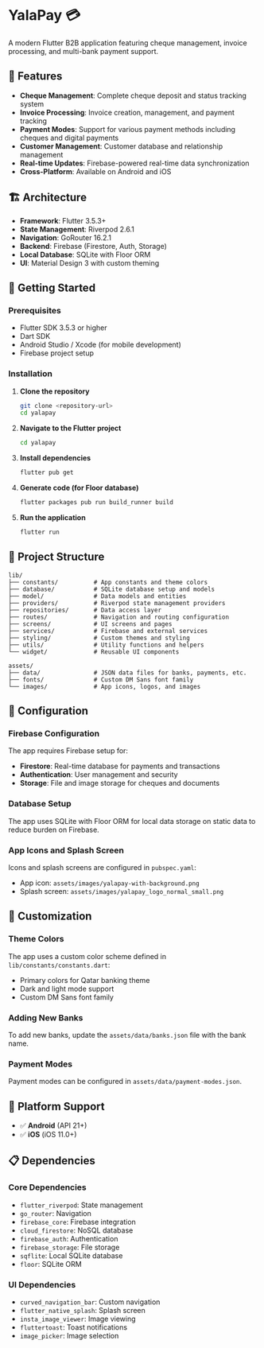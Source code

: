 # YalaPay 💳

A modern Flutter B2B application featuring cheque management, invoice processing, and multi-bank payment support.

## 📱 Features

- **Cheque Management**: Complete cheque deposit and status tracking system
- **Invoice Processing**: Invoice creation, management, and payment tracking
- **Payment Modes**: Support for various payment methods including cheques and digital payments
- **Customer Management**: Customer database and relationship management
- **Real-time Updates**: Firebase-powered real-time data synchronization
- **Cross-Platform**: Available on Android and iOS

## 🏗️ Architecture

- **Framework**: Flutter 3.5.3+
- **State Management**: Riverpod 2.6.1
- **Navigation**: GoRouter 16.2.1
- **Backend**: Firebase (Firestore, Auth, Storage)
- **Local Database**: SQLite with Floor ORM
- **UI**: Material Design 3 with custom theming

## 🚀 Getting Started

### Prerequisites

- Flutter SDK 3.5.3 or higher
- Dart SDK
- Android Studio / Xcode (for mobile development)
- Firebase project setup

### Installation

1. **Clone the repository**

   ```bash
   git clone <repository-url>
   cd yalapay
   ```

2. **Navigate to the Flutter project**

   ```bash
   cd yalapay
   ```

3. **Install dependencies**

   ```bash
   flutter pub get
   ```

4. **Generate code (for Floor database)**

   ```bash
   flutter packages pub run build_runner build
   ```

5. **Run the application**
   ```bash
   flutter run
   ```

## 📁 Project Structure

```
lib/
├── constants/          # App constants and theme colors
├── database/           # SQLite database setup and models
├── model/              # Data models and entities
├── providers/          # Riverpod state management providers
├── repositories/       # Data access layer
├── routes/             # Navigation and routing configuration
├── screens/            # UI screens and pages
├── services/           # Firebase and external services
├── styling/            # Custom themes and styling
├── utils/              # Utility functions and helpers
└── widget/             # Reusable UI components

assets/
├── data/               # JSON data files for banks, payments, etc.
├── fonts/              # Custom DM Sans font family
└── images/             # App icons, logos, and images
```

## 🔧 Configuration

### Firebase Configuration

The app requires Firebase setup for:

- **Firestore**: Real-time database for payments and transactions
- **Authentication**: User management and security
- **Storage**: File and image storage for cheques and documents

### Database Setup

The app uses SQLite with Floor ORM for local data storage on static data to reduce burden on Firebase.

### App Icons and Splash Screen

Icons and splash screens are configured in `pubspec.yaml`:

- App icon: `assets/images/yalapay-with-background.png`
- Splash screen: `assets/images/yalapay_logo_normal_small.png`

## 🎨 Customization

### Theme Colors

The app uses a custom color scheme defined in `lib/constants/constants.dart`:

- Primary colors for Qatar banking theme
- Dark and light mode support
- Custom DM Sans font family

### Adding New Banks

To add new banks, update the `assets/data/banks.json` file with the bank name.

### Payment Modes

Payment modes can be configured in `assets/data/payment-modes.json`.

## 📱 Platform Support

- ✅ **Android** (API 21+)
- ✅ **iOS** (iOS 11.0+)

## 📋 Dependencies

### Core Dependencies

- `flutter_riverpod`: State management
- `go_router`: Navigation
- `firebase_core`: Firebase integration
- `cloud_firestore`: NoSQL database
- `firebase_auth`: Authentication
- `firebase_storage`: File storage
- `sqflite`: Local SQLite database
- `floor`: SQLite ORM

### UI Dependencies

- `curved_navigation_bar`: Custom navigation
- `flutter_native_splash`: Splash screen
- `insta_image_viewer`: Image viewing
- `fluttertoast`: Toast notifications
- `image_picker`: Image selection
